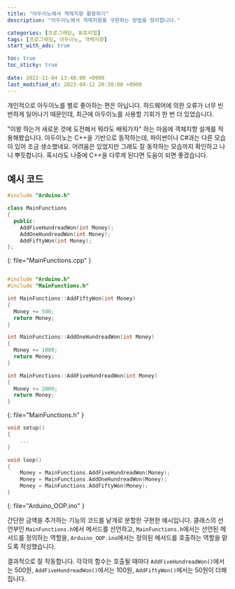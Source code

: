 ```yaml
---
title: "아두이노에서 객체지향 활용하기"
description: "아두이노에서 객체지향을 구현하는 방법을 정리합니다."

categories: [프로그래밍, 튜토리얼]
tags: [프로그래밍, 아두이노, 객체지향]
start_with_ads: true

toc: true
toc_sticky: true
 
date: 2022-11-04 13:48:00 +0900
last_modified_at: 2023-04-12 20:38:00 +0900
---
```


개인적으로 아두이노를 별로 좋아하는 편은 아닙니다. 하드웨어에 의한 오류가 너무 빈번하게 일어나기 때문인데, 최근에 아두이노를 사용할 기회가 한 번 더 있었습니다.

"이왕 하는거 새로운 것에 도전해서 뭐라도 배워가자" 하는 마음에 객체지향 설계를 적용해봤습니다. 아두이노는 C++을 기반으로 동작하는데, 파이썬이나 C#과는 다른 모습이 있어 조금 생소했네요. 어려움은 있었지만 그래도 잘 동작하는 모습까지 확인하고 나니 뿌듯합니다. 혹시라도 나중에 C++을 다루게 된다면 도움이 되면 좋겠습니다.

## **예시 코드**

```cpp
#include "Arduino.h"

class MainFunctions
{
  public:
    AddFiveHundreadWon(int Money);
    AddOneHundreadWon(int Money);
    AddFiftyWon(int Money);
};
```
{: file="MainFunctions.cpp" }

```cpp

#include "Arduino.h"
#include "MainFunctions.h"

int MainFunctions::AddFiftyWon(int Money)
{
  Money += 500;
  return Money;
}

int MainFunctions::AddOneHundreadWon(int Money)
{
  Money += 1000;
  return Money;
}

int MainFunctions::AddFiveHundreadWon(int Money)
{
  Money += 2000;
  return Money;
}
```
{: file="MainFunctions.h" }

```cpp
void setup()
{
    ...
}

void loop()
{
    Money = MainFunctions.AddFiveHundreadWon(Money);
    Money = MainFunctions.AddOneHundreadWon(Money);
    Money = MainFunctions.AddFiftyWon(Money);
}
```
{: file="Arduino_OOP.ino" }

간단한 금액을 추가하는 기능의 코드를 낱개로 분할한 구현한 예시입니다. 클래스의 선언부인 `MainFunctions.h`에서 메서드를 선언하고, `MainFunctions.h`에서는 선언된 메서드를 정의하는 역할을, `Arduino_OOP.ino`에서는 정의된 메서드를 호출하는 역할을 맡도록 작성했습니다.

결과적으로 잘 작동합니다. 각각의 함수는 호출될 때마다 `AddFiveHundreadWon()`에서는 500원, `AddFiveHundreadWon()`에서는 100원, `AddFiftyWon()`에서는 50원이 더해집니다.